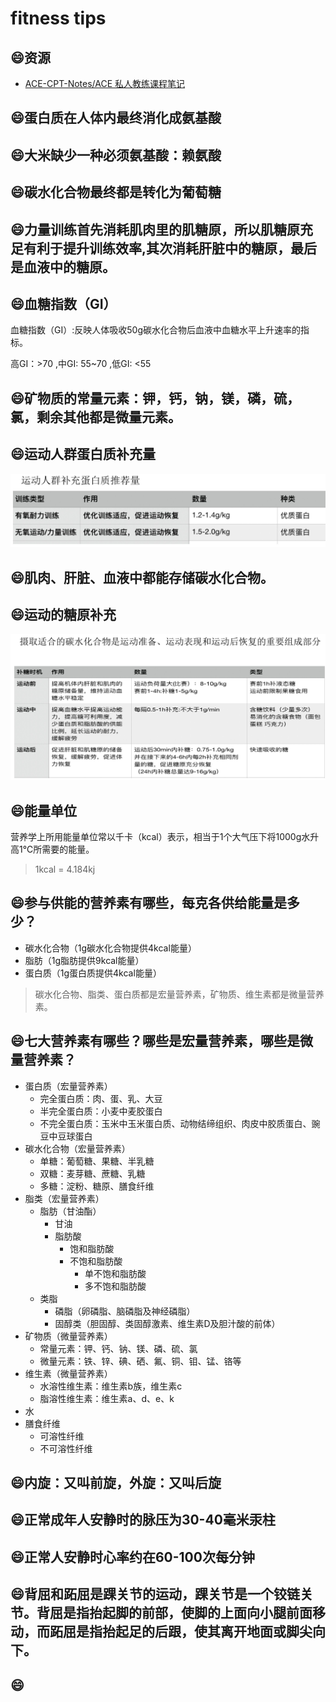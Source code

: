 # fitness tips


## :smile:资源
- [ACE-CPT-Notes/ACE 私人教练课程笔记](https://github.com/easyui/ACE-CPT-Notes)

## :smile:蛋白质在人体内最终消化成氨基酸
## :smile:大米缺少一种必须氨基酸：赖氨酸
## :smile:碳水化合物最终都是转化为葡萄糖
## :smile:力量训练首先消耗肌肉里的肌糖原，所以肌糖原充足有利于提升训练效率,其次消耗肝脏中的糖原，最后是血液中的糖原。
## :smile:血糖指数（GI）
血糖指数（GI）:反映人体吸收50g碳水化合物后血液中血糖水平上升速率的指标。

高GI：>70 ,中GI: 55~70 ,低GI: <55
## :smile:矿物质的常量元素：钾，钙，钠，镁，磷，硫，氯，剩余其他都是微量元素。
## :smile:运动人群蛋白质补充量
![](./蛋白质补充量.png)
## :smile:肌肉、肝脏、血液中都能存储碳水化合物。
## :smile:运动的糖原补充
![](./运动的糖原补充.png)
## :smile:能量单位
营养学上所用能量单位常以千卡（kcal）表示，相当于1个大气压下将1000g水升高1℃所需要的能量。

> 1kcal = 4.184kj
## :smile:参与供能的营养素有哪些，每克各供给能量是多少？
- 碳水化合物（1g碳水化合物提供4kcal能量）
- 脂肪（1g脂肪提供9kcal能量）
- 蛋白质（1g蛋白质提供4kcal能量）

> 碳水化合物、脂类、蛋白质都是宏量营养素，矿物质、维生素都是微量营养素。

## :smile:七大营养素有哪些？哪些是宏量营养素，哪些是微量营养素？
- 蛋白质（宏量营养素）
   - 完全蛋白质：肉、蛋、乳、大豆
   - 半完全蛋白质：小麦中麦胶蛋白
   - 不完全蛋白质：玉米中玉米蛋白质、动物结缔组织、肉皮中胶质蛋白、豌豆中豆球蛋白
- 碳水化合物（宏量营养素）
   - 单糖：葡萄糖、果糖、半乳糖
   - 双糖：麦芽糖、蔗糖、乳糖
   - 多糖：淀粉、糖原、膳食纤维
- 脂类（宏量营养素）
   - 脂肪（甘油酯）
      - 甘油
      - 脂肪酸
         - 饱和脂肪酸
         - 不饱和脂肪酸
            - 单不饱和脂肪酸
            - 多不饱和脂肪酸
   - 类脂
      - 磷脂（卵磷脂、脑磷脂及神经磷脂）
      - 固醇类（胆固醇、类固醇激素、维生素D及胆汁酸的前体）
- 矿物质（微量营养素）
   - 常量元素：钾、钙、钠、镁、磷、硫、氯
   - 微量元素：铁、锌、碘、硒、氟、铜、钼、锰、铬等
- 维生素（微量营养素）
   - 水溶性维生素：维生素b族，维生素c
   - 脂溶性维生素：维生素a、d、e、k
- 水
- 膳食纤维
   - 可溶性纤维
   - 不可溶性纤维
## :smile:内旋：又叫前旋，外旋：又叫后旋
## :smile:正常成年人安静时的脉压为30-40毫米汞柱
## :smile:正常人安静时心率约在60-100次每分钟
## :smile:背屈和跖屈是踝关节的运动，踝关节是一个铰链关节。背屈是指抬起脚的前部，使脚的上面向小腿前面移动，而跖屈是指抬起足的后跟，使其离开地面或脚尖向下。
## :smile:
